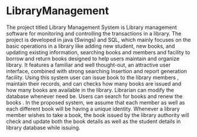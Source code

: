 # LibraryManagement
The project titled Library Management System is Library management software for monitoring and controlling the transactions in a library. The project is developed in java (Swings) and SQL, which mainly focuses on the basic operations in a library like adding new student, new books, and updating existing information, searching books and members and facility to borrow and return books designed to help users maintain and organize library. It features a familiar and well thought-out, an attractive user interface, combined with strong searching Insertion and report generation facility. 
Using this system user can issue book to the library members , maintain their records, and can checks how many books are issued and how many books are available in the library. Librarian can  modify the database whenever need be. Users can search for books and renew the books .
In the proposed system, we assume that each member as well as each different book will be having a unique identity. Whenever a library member wishes to take a book, the book issued by the library authority will check and update both the book details as well as the student details in library database while issuing.
